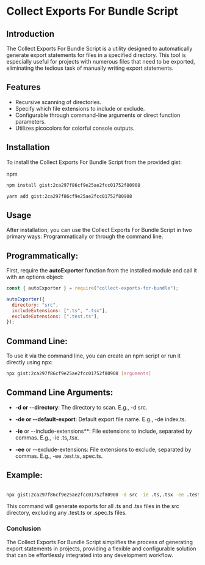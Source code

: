 # Collect Exports For Bundle Script

## Introduction

The Collect Exports For Bundle Script is a utility designed to automatically generate export statements for files in a specified directory. This tool is especially useful for projects with numerous files that need to be exported, eliminating the tedious task of manually writing export statements.

## Features

- Recursive scanning of directories.
- Specify which file extensions to include or exclude.
- Configurable through command-line arguments or direct function parameters.
- Utilizes picocolors for colorful console outputs.

## Installation

To install the Collect Exports For Bundle Script from the provided gist:

npm

```bash
npm install gist:2ca297f86cf9e25ae2fcc01752f80908
```

```bash
yarn add gist:2ca297f86cf9e25ae2fcc01752f80908
```

## Usage

After installation, you can use the Collect Exports For Bundle Script in two primary ways: Programmatically or through the command line.

## Programmatically:

First, require the **autoExporter** function from the installed module and call it with an options object:

```javascript
const { autoExporter } = require("collect-exports-for-bundle");

autoExporter({
  directory: "src",
  includeExtensions: [".ts", ".tsx"],
  excludeExtensions: [".test.ts"],
});
```

## Command Line:

To use it via the command line, you can create an npm script or run it directly using npx:

```bash
npx gist:2ca297f86cf9e25ae2fcc01752f80908 [arguments]
```

## Command Line Arguments:

- **-d or --directory**: The directory to scan. E.g., -d src.

- **-de or --default-export**: Default export file name. E.g., -de index.ts.

- **-ie** or --include-extensions\*\*: File extensions to include, separated by commas. E.g., -ie .ts,.tsx.

- **-ee** or --exclude-extensions: File extensions to exclude, separated by commas. E.g., -ee .test.ts,.spec.ts.

## Example:

```bash

npx gist:2ca297f86cf9e25ae2fcc01752f80908 -d src -ie .ts,.tsx -ee .test.ts,.spec.ts
```

This command will generate exports for all .ts and .tsx files in the src directory, excluding any .test.ts or .spec.ts files.

### Conclusion

The Collect Exports For Bundle Script simplifies the process of generating export statements in projects, providing a flexible and configurable solution that can be effortlessly integrated into any development workflow.
